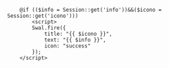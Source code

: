         @if (($info = Session::get('info'))&&($icono = Session::get('icono')))
            <script>
            Swal.fire({
                title: "{{ $icono }}",
                text: "{{ $info }}",
                icon: "success"
            });
        </script>